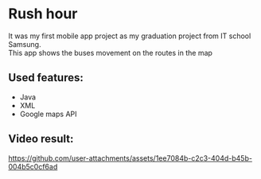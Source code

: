 # Rush hour
It was my first mobile app project as my graduation project from IT school Samsung.</br>
This app shows the buses movement on the routes in the map</br>
## Used features:
- Java</br>
- XML</br>
- Google maps API</br>
## Video result:


https://github.com/user-attachments/assets/1ee7084b-c2c3-404d-b45b-004b5c0cf6ad

